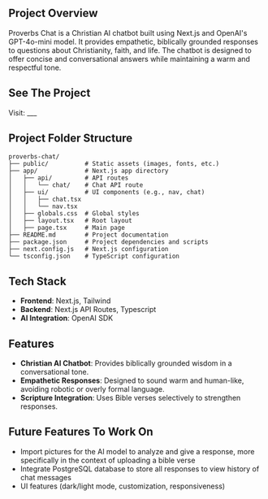 ## Project Overview

Proverbs Chat is a Christian AI chatbot built using Next.js and OpenAI's GPT-4o-mini model. It provides empathetic, biblically grounded responses to questions about Christianity, faith, and life. The chatbot is designed to offer concise and conversational answers while maintaining a warm and respectful tone.

## See The Project

Visit: ___

## Project Folder Structure

```
proverbs-chat/
├── public/          # Static assets (images, fonts, etc.)
├── app/             # Next.js app directory
│   ├── api/         # API routes
│   │   └── chat/    # Chat API route
│   ├── ui/          # UI components (e.g., nav, chat)
│   │   ├── chat.tsx
│   │   └── nav.tsx 
│   ├── globals.css  # Global styles
│   ├── layout.tsx   # Root layout
│   ├── page.tsx     # Main page
├── README.md        # Project documentation
├── package.json     # Project dependencies and scripts
├── next.config.js   # Next.js configuration
└── tsconfig.json    # TypeScript configuration
```

## Tech Stack

- **Frontend**: Next.js, Tailwind
- **Backend**: Next.js API Routes, Typescript
- **AI Integration**: OpenAI SDK

## Features

- **Christian AI Chatbot**: Provides biblically grounded wisdom in a conversational tone.
- **Empathetic Responses**: Designed to sound warm and human-like, avoiding robotic or overly formal language.
- **Scripture Integration**: Uses Bible verses selectively to strengthen responses.

## Future Features To Work On

- Import pictures for the AI model to analyze and give a response, more specifically in the context of uploading a bible verse
- Integrate PostgreSQL database to store all responses to view history of chat messages
- UI features (dark/light mode, customization, responsiveness)
